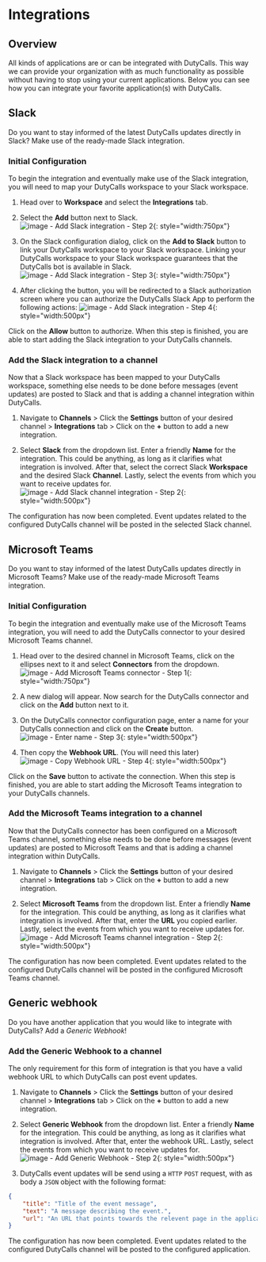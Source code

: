 # Integrations

## Overview

All kinds of applications are or can be integrated with DutyCalls. This way we can provide your organization with as much functionality as possible without having to stop using your current applications. Below you can see how you can integrate your favorite application(s) with DutyCalls.

## Slack

Do you want to stay informed of the latest DutyCalls updates directly in Slack? Make use of the ready-made Slack integration.

### Initial Configuration

To begin the integration and eventually make use of the Slack integration, you will need to map your DutyCalls workspace to your Slack workspace.

1. Head over to **Workspace** and select the **Integrations** tab.
2. Select the **Add** button next to Slack.
![image - Add Slack integration - Step 2](images/select-slack-integration.png){: style="width:750px"}

3. On the Slack configuration dialog, click on the **Add to Slack** button to link your DutyCalls workspace to your Slack workspace. Linking your DutyCalls workspace to your Slack workspace guarantees that the DutyCalls bot is available in Slack.
![image - Add Slack integration - Step 3](images/configure-slack-workspace.png){: style="width:750px"}

4. After clicking the button, you will be redirected to a Slack authorization screen where you can authorize the DutyCalls Slack App to perform the following actions:
![image - Add Slack integration - Step 4](images/slack-oauth-screen.png){: style="width:500px"}

Click on the **Allow** button to authorize. When this step is finished, you are able to start adding the Slack integration to your DutyCalls channels.

### Add the Slack integration to a channel

Now that a Slack workspace has been mapped to your DutyCalls workspace, something else needs to be done before messages (event updates) are posted to Slack and that is adding a channel integration within DutyCalls.

1. Navigate to **Channels** > Click the **Settings** button of your desired channel > **Integrations** tab > Click on the **+** button to add a new integration.

2. Select **Slack** from the dropdown list. Enter a friendly **Name** for the integration. This could be anything, as long as it clarifies what integration is involved. After that, select the correct Slack **Workspace** and the desired Slack **Channel**. Lastly, select the events from which you want to receive updates for. <br />
![image - Add Slack channel integration - Step 2](images/add-slack-integration.png){: style="width:500px"}

The configuration has now been completed. Event updates related to the configured DutyCalls channel will be posted in the selected Slack channel.

## Microsoft Teams

Do you want to stay informed of the latest DutyCalls updates directly in Microsoft Teams? Make use of the ready-made Microsoft Teams integration.

### Initial Configuration

To begin the integration and eventually make use of the Microsoft Teams integration, you will need to add the DutyCalls connector to your desired Microsoft Teams channel.

1. Head over to the desired channel in Microsoft Teams, click on the ellipses next to it and select **Connectors** from the dropdown.
![image - Add Microsoft Teams connector - Step 1](images/add-ms-teams-connector.png){: style="width:750px"}

2. A new dialog will appear. Now search for the DutyCalls connector and click on the **Add** button next to it.
3. On the DutyCalls connector configuration page, enter a name for your DutyCalls connection and click on the **Create** button.
![image - Enter name - Step 3](images/enter-ms-teams-connector-name.png){: style="width:500px"}

4. Then copy the **Webhook URL**. (You will need this later)
![image - Copy Webhook URL - Step 4](images/copy-ms-teams-webhook-url.png){: style="width:500px"}

Click on the **Save** button to activate the connection. When this step is finished, you are able to start adding the Microsoft Teams integration to your DutyCalls channels.

### Add the Microsoft Teams integration to a channel

Now that the DutyCalls connector has been configured on a Microsoft Teams channel, something else needs to be done before messages (event updates) are posted to Microsoft Teams and that is adding a channel integration within DutyCalls.

1. Navigate to **Channels** > Click the **Settings** button of your desired channel > **Integrations** tab > Click on the **+** button to add a new integration.

2. Select **Microsoft Teams** from the dropdown list. Enter a friendly **Name** for the integration. This could be anything, as long as it clarifies what integration is involved. After that, enter the **URL** you copied earlier. Lastly, select the events from which you want to receive updates for. <br />
![image - Add Microsoft Teams channel integration - Step 2](images/add-ms-teams-integration.png){: style="width:500px"}

The configuration has now been completed. Event updates related to the configured DutyCalls channel will be posted in the configured Microsoft Teams channel.

## Generic webhook

Do you have another application that you would like to integrate with DutyCalls? Add a *Generic Webhook*!

### Add the Generic Webhook to a channel

The only requirement for this form of integration is that you have a valid webhook URL to which DutyCalls can post event updates.

1. Navigate to **Channels** > Click the **Settings** button of your desired channel > **Integrations** tab > Click on the **+** button to add a new integration.

2. Select **Generic Webhook** from the dropdown list. Enter a friendly **Name** for the integration. This could be anything, as long as it clarifies what integration is involved. After that, enter the webhook URL. Lastly, select the events from which you want to receive updates for. <br />
![image - Add Generic Webhook - Step 2](images/add-generic-webhook.png){: style="width:500px"}

3. DutyCalls event updates will be send using a `HTTP` `POST` request, with as body a `JSON` object with the following format:

```json
{
    "title": "Title of the event message",
    "text": "A message describing the event.",
    "url": "An URL that points towards the relevent page in the application."
}
```

The configuration has now been completed. Event updates related to the configured DutyCalls channel will be posted to the configured application.
